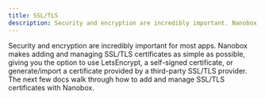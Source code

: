 ```yaml
---
title: SSL/TLS
description: Security and encryption are incredibly important. Nanobox simplifies the process of managing SSL/TLS certificates.
---
```


Security and encryption are incredibly important for most apps. Nanobox makes adding and managing SSL/TLS certificates as simple as possible, giving you the option to use LetsEncrypt, a self-signed certificate, or generate/import a certificate provided by a third-party SSL/TLS provider. The next few docs walk through how to add and manage SSL/TLS certificates with Nanobox.
